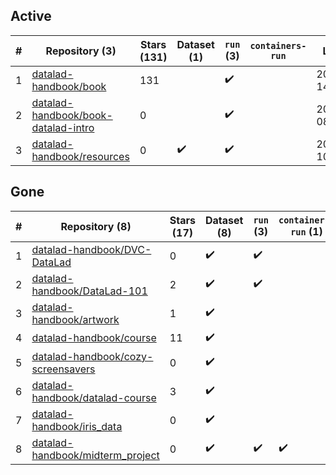 ## Active
| # | Repository (3) | Stars (131) | Dataset (1) | `run` (3) | `containers-run` | Last Modified |
| --- | --- | --- | --- | --- | --- | --- |
| 1 | [datalad-handbook/book](https://github.com/datalad-handbook/book) | 131 |  | :heavy_check_mark: |  | 2024-01-30 14:08:09+00:00 |
| 2 | [datalad-handbook/book-datalad-intro](https://github.com/datalad-handbook/book-datalad-intro) | 0 |  | :heavy_check_mark: |  | 2023-12-04 08:59:26+00:00 |
| 3 | [datalad-handbook/resources](https://github.com/datalad-handbook/resources) | 0 | :heavy_check_mark: | :heavy_check_mark: |  | 2023-10-12 10:35:57+00:00 |

## Gone
| # | Repository (8) | Stars (17) | Dataset (8) | `run` (3) | `containers-run` (1) | Last Modified |
| --- | --- | --- | --- | --- | --- | --- |
| 1 | [datalad-handbook/DVC-DataLad](https://github.com/datalad-handbook/DVC-DataLad) | 0 | :heavy_check_mark: | :heavy_check_mark: |  | — |
| 2 | [datalad-handbook/DataLad-101](https://github.com/datalad-handbook/DataLad-101) | 2 | :heavy_check_mark: | :heavy_check_mark: |  | — |
| 3 | [datalad-handbook/artwork](https://github.com/datalad-handbook/artwork) | 1 | :heavy_check_mark: |  |  | — |
| 4 | [datalad-handbook/course](https://github.com/datalad-handbook/course) | 11 | :heavy_check_mark: |  |  | — |
| 5 | [datalad-handbook/cozy-screensavers](https://github.com/datalad-handbook/cozy-screensavers) | 0 | :heavy_check_mark: |  |  | — |
| 6 | [datalad-handbook/datalad-course](https://github.com/datalad-handbook/datalad-course) | 3 | :heavy_check_mark: |  |  | — |
| 7 | [datalad-handbook/iris_data](https://github.com/datalad-handbook/iris_data) | 0 | :heavy_check_mark: |  |  | — |
| 8 | [datalad-handbook/midterm_project](https://github.com/datalad-handbook/midterm_project) | 0 | :heavy_check_mark: | :heavy_check_mark: | :heavy_check_mark: | — |
